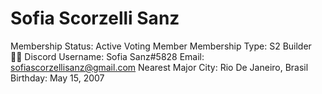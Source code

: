 # Sofia Scorzelli Sanz

Membership Status: Active Voting Member
Membership Type: S2 Builder 🧑‍🚀
Discord Username: Sofia Sanz#5828
Email: sofiascorzellisanz@gmail.com
Nearest Major City: Rio De Janeiro, Brasil
Birthday: May 15, 2007